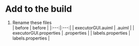 # Add to the build
1. Rename these files  
| before | before |
|:---:|:---:|
| executorGUI.auiml | <name>.auiml |
| executorGUI.properties | <name>.properties  |
| labels.properties | labels<name>.properties |